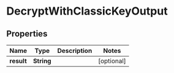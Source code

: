 

# DecryptWithClassicKeyOutput

## Properties

Name | Type | Description | Notes
------------ | ------------- | ------------- | -------------
**result** | **String** |  |  [optional]



